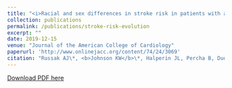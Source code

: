 ```yaml
---
title: "<i>Racial and sex differences in stroke risk in patients with atrial fibrillation</i>"
collection: publications
permalink: /publications/stroke-risk-evolution
excerpt: ""
date: 2019-12-15
venue: "Journal of the American College of Cardiology"
paperurl: 'http://www.onlinejacc.org/content/74/24/3069'
citation: "Russak AJ\*, <b>Johnson KW</b>\*, Halperin JL, Percha B, Dudley JT. Racial and Sex Differences in Stroke Risk in Patients With Atrial Fibrillation. J Am Coll Cardiol. 2019 Dec 74 (24) 3069-3070. doi: 10.1016/j.jacc.2019.10.018"
---
```


<!--- * [PubMed Link](https://www.ncbi.nlm.nih.gov/pubmed/30678834) -->
[Download PDF here](https://kippjohnson.com/files/stroke-risk-evolution.pdf)

<script type='text/javascript' src='https://d1bxh8uas1mnw7.cloudfront.net/assets/embed.js'></script>
<div class='altmetric-embed' data-badge-type="medium-donut" data-doi="10.1016/j.jacc.2019.10.018" data-hide-no-mentions="true" data-hide-less-than="1" class="altmetric-embed"></div>
